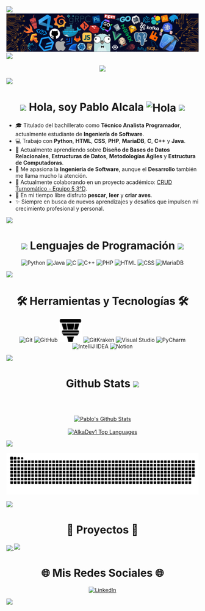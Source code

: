 
<!--horizontal divider(gradiant)-->
<img src="https://user-images.githubusercontent.com/73097560/115834477-dbab4500-a447-11eb-908a-139a6edaec5c.gif">

<!-- GIF HEADER -->
<img src= "https://github.com/Jaydeep-Yadav/Jaydeep-Yadav/blob/main/banner.png">

<!--horizontal divider(gradiant)-->
<img src="https://user-images.githubusercontent.com/73097560/115834477-dbab4500-a447-11eb-908a-139a6edaec5c.gif">

<!-- Texto Interactivo -->
<p align="center">
  <a href="https://github.com/DenverCoder1/readme-typing-svg">
    <img src="https://readme-typing-svg.herokuapp.com?lines=Pablo+Alcala;AlkaDev;Técnico+Analista+Programador;Ingeniero+de+Software&center=true&width=500&height=50&color=00FF00">
  </a>
</p>

<!--horizontal divider(gradiant)-->
<img src="https://user-images.githubusercontent.com/73097560/115834477-dbab4500-a447-11eb-908a-139a6edaec5c.gif">

<!--Start Intro-->  
<h1 align="center"><b> <img src="https://emojis.slackmojis.com/emojis/images/1579216111/7550/pikachu_wave.gif?1579216111" height="40" align="center"> Hola, soy Pablo Alcala <img alt="Hola" height="70px" width="70px" align="center" src="https://c.tenor.com/fYg91qBpDdgAAAAi/bongo-cat-transparent.gif"></img> <img  align="center" height="40" src="https://emoji.gg/assets/emoji/7333-parrotdance.gif"></b></h1>

* 🎓 Titulado del bachillerato como **Técnico Analista Programador**, actualmente estudiante de **Ingeniería de Software**.
* 💻 Trabajo con **Python**, **HTML**, **CSS**, **PHP**, **MariaDB**, **C**, **C++** y **Java**.
* 🌱 Actualmente aprendiendo sobre **Diseño de Bases de Datos Relacionales**, **Estructuras de Datos**, **Metodologías Ágiles** y **Estructura de Computadoras**.
* 🚀 Me apasiona la **Ingeniería de Software**, aunque el **Desarrollo** también me llama mucho la atención.
* 📂 Actualmente colaborando en un proyecto académico: [CRUD Turnomático - Equipo 5 3°D](https://github.com/Tonatiuh-softdev/CRUD_Turnomatico-Equipo_5_3-D).
* 📖 En mi tiempo libre disfruto **pescar**, **leer** y **criar aves**.
* ✨ Siempre en busca de nuevos aprendizajes y desafíos que impulsen mi crecimiento profesional y personal.
<!--End Intro-->  

<!--horizontal divider(gradiant)-->
<img src="https://user-images.githubusercontent.com/73097560/115834477-dbab4500-a447-11eb-908a-139a6edaec5c.gif">

<!-- Lenguajes de Programación -->
<h1 align="center"><img src = "https://media2.giphy.com/media/QssGEmpkyEOhBCb7e1/giphy.gif?cid=ecf05e47a0n3gi1bfqntqmob8g9aid1oyj2wr3ds3mg700bl&rid=giphy.gif" width = 32px> Lenguajes de Programación <img src = "https://media2.giphy.com/media/QssGEmpkyEOhBCb7e1/giphy.gif?cid=ecf05e47a0n3gi1bfqntqmob8g9aid1oyj2wr3ds3mg700bl&rid=giphy.gif" width = 32px> </h1>

<p align="center">
  <img src="https://cdn.jsdelivr.net/gh/devicons/devicon/icons/python/python-original.svg" width="60" height="60" alt="Python" />
  <img src="https://cdn.jsdelivr.net/gh/devicons/devicon/icons/java/java-original.svg" width="60" height="60" alt="Java" />
  <img src="https://cdn.jsdelivr.net/gh/devicons/devicon/icons/c/c-original.svg" width="60" height="60" alt="C" />
  <img src="https://cdn.jsdelivr.net/gh/devicons/devicon/icons/cplusplus/cplusplus-original.svg" width="60" height="60" alt="C++" />
  <img src="https://cdn.jsdelivr.net/gh/devicons/devicon/icons/php/php-original.svg" width="60" height="60" alt="PHP" />
  <img src="https://cdn.jsdelivr.net/gh/devicons/devicon/icons/html5/html5-original.svg" width="60" height="60" alt="HTML" />
  <img src="https://cdn.jsdelivr.net/gh/devicons/devicon/icons/css3/css3-original.svg" width="60" height="60" alt="CSS" />
  <img src="https://cdn.jsdelivr.net/gh/devicons/devicon/icons/mysql/mysql-original.svg" width="60" height="60" alt="MariaDB" />
</p>

<!--horizontal divider(gradiant)-->
<img src="https://user-images.githubusercontent.com/73097560/115834477-dbab4500-a447-11eb-908a-139a6edaec5c.gif">

<!-- Herramientas y Tecnologías -->
<h1 align="center">🛠️ Herramientas y Tecnologías 🛠️</h1>

<p align="center">
  <img src="https://cdn.jsdelivr.net/gh/devicons/devicon/icons/git/git-original.svg" width="60" height="60" alt="Git" />
  <img src="https://cdn.jsdelivr.net/gh/devicons/devicon/icons/github/github-original.svg" width="60" height="60" alt="GitHub" />
  <img src="https://raw.githubusercontent.com/simple-icons/simple-icons/develop/icons/tower.svg" width="60" height="60" alt="Tower" />
  <img src="https://raw.githubusercontent.com/simple-icons/simple-icons/develop/icons/gitkraken.svg" width="60" height="60" alt="GitKraken" />
  <img src="https://cdn.jsdelivr.net/gh/devicons/devicon/icons/visualstudio/visualstudio-plain.svg" width="60" height="60" alt="Visual Studio" />
  <img src="https://cdn.jsdelivr.net/gh/devicons/devicon/icons/pycharm/pycharm-original.svg" width="60" height="60" alt="PyCharm" />
  <img src="https://cdn.jsdelivr.net/gh/devicons/devicon/icons/intellij/intellij-original.svg" width="60" height="60" alt="IntelliJ IDEA" />
  <img src="https://raw.githubusercontent.com/simple-icons/simple-icons/develop/icons/notion.svg" width="60" height="60" alt="Notion" />
</p>

<!--horizontal divider(gradiant)-->
<img src="https://user-images.githubusercontent.com/73097560/115834477-dbab4500-a447-11eb-908a-139a6edaec5c.gif">

<!-- Estadísticas -->
<h1 align="center">Github Stats <img src="https://i.pinimg.com/originals/65/c4/f4/65c4f452571be1261e9c623f7da488ac.gif" width="35px"></h1>
<br/><br/>
<p align="center">
  <a href="https://github.com/anuraghazra/github-readme-stats">
    <img alt="Pablo's Github Stats" src="https://github-readme-stats.vercel.app/api?username=AlkaDev1&show_icons=true&count_private=true&theme=tokyonight" height="192px"/>
    <br/><br/>
    <img src="https://github-readme-stats.vercel.app/api/top-langs?username=AlkaDev1&show_icons=true&locale=en&layout=compact&theme=tokyonight" alt="AlkaDev1 Top Languages" height="192px"/>
  </a>
</p>


<!--horizontal divider(gradiant)-->
<img src="https://user-images.githubusercontent.com/73097560/115834477-dbab4500-a447-11eb-908a-139a6edaec5c.gif">

<p align="center">
  <a href="https://github.com/AlkaDev1/graphs/contributions" target="_blank">
    <img src="https://raw.githubusercontent.com/Elanza-48/Elanza-48/main/resources/img/github-contribution-grid-snake.svg"
         alt="GitHub Contribution Snake" />
  </a>
</p>
<!--horizontal divider(gradiant)-->
<img src="https://user-images.githubusercontent.com/73097560/115834477-dbab4500-a447-11eb-908a-139a6edaec5c.gif">


<!-- Proyectos Destacados -->
<h1 align="center">📂 Proyectos 📂</h1>
<a href="https://github.com/Tonatiuh-softdev/CRUD_Turnomatico-Equipo_5_3-D">
  <!-- Pin del repositorio -->
  <img align="center" src="https://github-readme-stats.vercel.app/api/pin/?username=Tonatiuh-softdev&repo=CRUD_Turnomatico-Equipo_5_3-D&theme=tokyonight" />
</a>

<!--horizontal divider(gradiant)-->
<img src="https://user-images.githubusercontent.com/73097560/115834477-dbab4500-a447-11eb-908a-139a6edaec5c.gif">

<!-- Redes Sociales -->
<h1 align="center">🌐 Mis Redes Sociales 🌐</h1>

<p align="center">
  <a href="https://www.linkedin.com/in/juan-pablo-alcala-zuniga-3a4300351" target="_blank">
    <img src="https://cdn.jsdelivr.net/gh/devicons/devicon/icons/linkedin/linkedin-original.svg" width="60" height="60" alt="LinkedIn" />
  </a>
</p>

<!--horizontal divider(gradiant)-->
<img src="https://user-images.githubusercontent.com/73097560/115834477-dbab4500-a447-11eb-908a-139a6edaec5c.gif">

